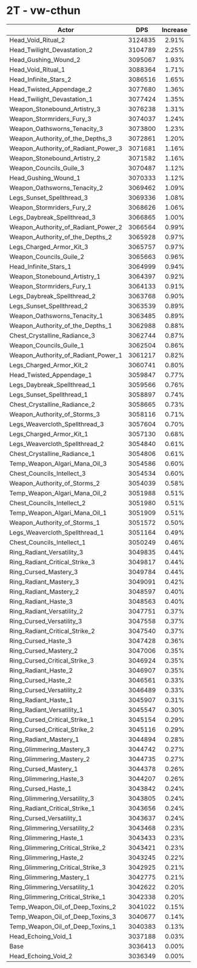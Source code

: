 # 2T - vw-cthun
| Actor | DPS | Increase |
|---|:---:|:---:|
|Head_Void_Ritual_2|3124835|2.91%|
|Head_Twilight_Devastation_2|3104789|2.25%|
|Head_Gushing_Wound_2|3095067|1.93%|
|Head_Void_Ritual_1|3088364|1.71%|
|Head_Infinite_Stars_2|3086516|1.65%|
|Head_Twisted_Appendage_2|3077680|1.36%|
|Head_Twilight_Devastation_1|3077424|1.35%|
|Weapon_Stonebound_Artistry_3|3076238|1.31%|
|Weapon_Stormriders_Fury_3|3074037|1.24%|
|Weapon_Oathsworns_Tenacity_3|3073800|1.23%|
|Weapon_Authority_of_the_Depths_3|3072861|1.20%|
|Weapon_Authority_of_Radiant_Power_3|3071681|1.16%|
|Weapon_Stonebound_Artistry_2|3071582|1.16%|
|Weapon_Councils_Guile_3|3070487|1.12%|
|Head_Gushing_Wound_1|3070333|1.12%|
|Weapon_Oathsworns_Tenacity_2|3069462|1.09%|
|Legs_Sunset_Spellthread_3|3069336|1.08%|
|Weapon_Stormriders_Fury_2|3068626|1.06%|
|Legs_Daybreak_Spellthread_3|3066865|1.00%|
|Weapon_Authority_of_Radiant_Power_2|3066564|0.99%|
|Weapon_Authority_of_the_Depths_2|3065928|0.97%|
|Legs_Charged_Armor_Kit_3|3065757|0.97%|
|Weapon_Councils_Guile_2|3065663|0.96%|
|Head_Infinite_Stars_1|3064999|0.94%|
|Weapon_Stonebound_Artistry_1|3064397|0.92%|
|Weapon_Stormriders_Fury_1|3064133|0.91%|
|Legs_Daybreak_Spellthread_2|3063768|0.90%|
|Legs_Sunset_Spellthread_2|3063539|0.89%|
|Weapon_Oathsworns_Tenacity_1|3063485|0.89%|
|Weapon_Authority_of_the_Depths_1|3062988|0.88%|
|Chest_Crystalline_Radiance_3|3062744|0.87%|
|Weapon_Councils_Guile_1|3062504|0.86%|
|Weapon_Authority_of_Radiant_Power_1|3061217|0.82%|
|Legs_Charged_Armor_Kit_2|3060741|0.80%|
|Head_Twisted_Appendage_1|3059847|0.77%|
|Legs_Daybreak_Spellthread_1|3059566|0.76%|
|Legs_Sunset_Spellthread_1|3058897|0.74%|
|Chest_Crystalline_Radiance_2|3058665|0.73%|
|Weapon_Authority_of_Storms_3|3058116|0.71%|
|Legs_Weavercloth_Spellthread_3|3057604|0.70%|
|Legs_Charged_Armor_Kit_1|3057130|0.68%|
|Legs_Weavercloth_Spellthread_2|3054840|0.61%|
|Chest_Crystalline_Radiance_1|3054806|0.61%|
|Temp_Weapon_Algari_Mana_Oil_3|3054586|0.60%|
|Chest_Councils_Intellect_3|3054534|0.60%|
|Weapon_Authority_of_Storms_2|3054039|0.58%|
|Temp_Weapon_Algari_Mana_Oil_2|3051988|0.51%|
|Chest_Councils_Intellect_2|3051980|0.51%|
|Temp_Weapon_Algari_Mana_Oil_1|3051909|0.51%|
|Weapon_Authority_of_Storms_1|3051572|0.50%|
|Legs_Weavercloth_Spellthread_1|3051164|0.49%|
|Chest_Councils_Intellect_1|3050249|0.46%|
|Ring_Radiant_Versatility_3|3049835|0.44%|
|Ring_Radiant_Critical_Strike_3|3049817|0.44%|
|Ring_Cursed_Mastery_3|3049784|0.44%|
|Ring_Radiant_Mastery_3|3049091|0.42%|
|Ring_Radiant_Mastery_2|3048597|0.40%|
|Ring_Radiant_Haste_3|3048563|0.40%|
|Ring_Radiant_Versatility_2|3047751|0.37%|
|Ring_Cursed_Versatility_3|3047558|0.37%|
|Ring_Radiant_Critical_Strike_2|3047540|0.37%|
|Ring_Cursed_Haste_3|3047428|0.36%|
|Ring_Cursed_Mastery_2|3047006|0.35%|
|Ring_Cursed_Critical_Strike_3|3046924|0.35%|
|Ring_Radiant_Haste_2|3046907|0.35%|
|Ring_Cursed_Haste_2|3046561|0.33%|
|Ring_Cursed_Versatility_2|3046489|0.33%|
|Ring_Radiant_Haste_1|3045907|0.31%|
|Ring_Radiant_Versatility_1|3045547|0.30%|
|Ring_Cursed_Critical_Strike_1|3045154|0.29%|
|Ring_Cursed_Critical_Strike_2|3045116|0.29%|
|Ring_Radiant_Mastery_1|3044894|0.28%|
|Ring_Glimmering_Mastery_3|3044742|0.27%|
|Ring_Glimmering_Mastery_2|3044735|0.27%|
|Ring_Cursed_Mastery_1|3044378|0.26%|
|Ring_Glimmering_Haste_3|3044207|0.26%|
|Ring_Cursed_Haste_1|3043842|0.24%|
|Ring_Glimmering_Versatility_3|3043805|0.24%|
|Ring_Radiant_Critical_Strike_1|3043656|0.24%|
|Ring_Cursed_Versatility_1|3043637|0.24%|
|Ring_Glimmering_Versatility_2|3043468|0.23%|
|Ring_Glimmering_Haste_1|3043433|0.23%|
|Ring_Glimmering_Critical_Strike_2|3043421|0.23%|
|Ring_Glimmering_Haste_2|3043245|0.22%|
|Ring_Glimmering_Critical_Strike_3|3042925|0.21%|
|Ring_Glimmering_Mastery_1|3042775|0.21%|
|Ring_Glimmering_Versatility_1|3042622|0.20%|
|Ring_Glimmering_Critical_Strike_1|3042338|0.20%|
|Temp_Weapon_Oil_of_Deep_Toxins_2|3041022|0.15%|
|Temp_Weapon_Oil_of_Deep_Toxins_3|3040677|0.14%|
|Temp_Weapon_Oil_of_Deep_Toxins_1|3040383|0.13%|
|Head_Echoing_Void_1|3037188|0.03%|
|Base|3036413|0.00%|
|Head_Echoing_Void_2|3036349|0.00%|
